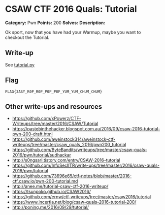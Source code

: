 # CSAW CTF 2016 Quals: Tutorial

**Category:** Pwn
**Points:** 200
**Solves:**
**Description:**

Ok sport, now that you have had your Warmup, maybe you want to checkout the Tutorial.

## Write-up
See [tutorial.py](tutorial.py)

## Flag

`FLAG{3ASY_R0P_R0P_P0P_P0P_YUM_YUM_CHUM_CHUM}`

## Other write-ups and resources

* https://github.com/xPowerz/CTF-Writeups/tree/master/2016/CSAW/Tutorial
* https://pastebinthehacker.blogspot.com.au/2016/09/csaw-2016-tutorial-pwn-200-draft.html
* https://github.com/aweinstock314/aweinstock-ctf-writeups/tree/master/csaw_quals_2016/pwn200_tutorial
* https://github.com/ByteBandits/writeups/tree/master/csaw-quals-2016/pwn/tutorial/sudhackar
* http://s0ngsari.tistory.com/entry/CSAW-2016-tutorial
* https://github.com/InfoSecIITR/write-ups/tree/master/2016/csaw-quals-2016/pwn/tutorial
* https://github.com/73696e65/ctf-notes/blob/master/2016-ctf.csaw.io/pwn-200-tutorial.md
* http://anee.me/tutorial-csaw-ctf-2016-writeup/
* https://tsunpoko.github.io/CSAW2016/
* https://github.com/ernw/ctf-writeups/tree/master/csaw2016/tutorial
* https://www.incertia.net/blog/csaw-quals-2016-tutorial-200/
* http://poning.me/2016/09/29/tutorial/
